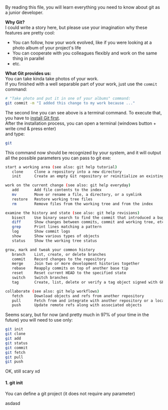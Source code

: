 By reading this file, you will learn everything you need to know about git as a junior developer.

**Why Git?**  
I could write a story here, but please use your imagination why these features are pretty cool:  
 - You can follow, how your work evolved, like if you were looking at a photo album of your project's life
 - You can cooperate with you colleagues flexibly and work on the same thing in parallel
 - etc.

**What Git provides us:**  
You can take kinda take photos of your work.  
If you finished with a well separable part of your work, just use the `commit` command:  
```bash
# "Take photo and put it in one of your albums" command:
git commit -m "I added this change to my work because ..."
```
The second line you can see above is a terminal command. 
To execute that, you have to [install Git first](https://git-scm.com/download).  
After the installation process, you can open a terminal (windows button + write cmd & press enter)  
and type:  
```bash
git
```
This command now should be recognized by your system, and it will output all the possible parameters you can pass to git exe:
```bash
start a working area (see also: git help tutorial)
   clone     Clone a repository into a new directory
   init      Create an empty Git repository or reinitialize an existing one

work on the current change (see also: git help everyday)
   add       Add file contents to the index
   mv        Move or rename a file, a directory, or a symlink
   restore   Restore working tree files
   rm        Remove files from the working tree and from the index

examine the history and state (see also: git help revisions)
   bisect    Use binary search to find the commit that introduced a bug
   diff      Show changes between commits, commit and working tree, etc
   grep      Print lines matching a pattern
   log       Show commit logs
   show      Show various types of objects
   status    Show the working tree status

grow, mark and tweak your common history
   branch    List, create, or delete branches
   commit    Record changes to the repository
   merge     Join two or more development histories together
   rebase    Reapply commits on top of another base tip
   reset     Reset current HEAD to the specified state
   switch    Switch branches
   tag       Create, list, delete or verify a tag object signed with GPG

collaborate (see also: git help workflows)
   fetch     Download objects and refs from another repository
   pull      Fetch from and integrate with another repository or a local branch
   push      Update remote refs along with associated objects
```

Seems scary, but for now (and pretty much in 97% of your time in the future) you will need to use only:
```bash
git init
git clone
git add
git status
git commit
git fetch
git pull
git push
```
OK, still scary xd  
#### 1. git init
You can define a git project (it does not require any parameter)

asdasd